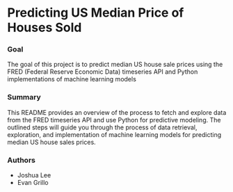 # Predicting US Median Price of Houses Sold

### Goal

The goal of this project is to predict median US house sale prices using the FRED (Federal Reserve Economic Data) timeseries API and Python implementations of machine learning models

### Summary

This README provides an overview of the process to fetch and explore data from the FRED timeseries API and use Python for predictive modeling. The outlined steps will guide you through the process of data retrieval, exploration, and implementation of machine learning models for predicting median US house sales prices.

### Authors

- Joshua Lee
- Evan Grillo